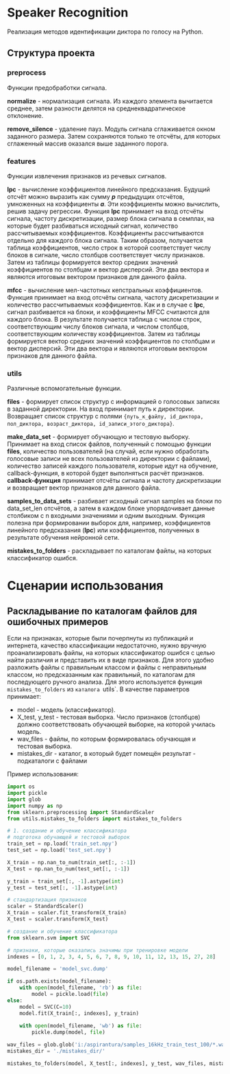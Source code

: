 # Speaker Recognition
Реализация методов идентификации диктора по голосу на Python.

## Структура проекта
### preprocess
Функции предобработки сигнала.

**normalize** - нормализация сигнала. Из каждого элемента вычитается среднее, затем разности делятся на среднеквадратическое отклонение.

**remove_silence** - удаление пауз. Модуль сигнала сглаживается окном заданного размера. Затем сохраняются только те отсчёты, для которых сглаженный массив оказался выше заданного порога.

### features
Функции извлечения признаков из речевых сигналов.

**lpc** - вычисление коэффициентов линейного предсказания. Будущий отсчёт можно выразить как сумму **_p_** предыдущих отсчётов, умноженных на коэффициенты **_a_**. Эти коэффициенты можно вычислить, решив задачу регрессии. Функция **lpc** принимает на вход отсчёты сигнала, частоту дискретизации, размер блока сигнала в семплах, на которые будет разбиваться исходный сигнал, количество рассчитываемых коэффициентов. Коэффициенты рассчитываются отдельно для каждого блока сигнала. Таким образом, получается таблица коэффициентов, число строк в которой соответствует числу блоков в сигнале, число столбцов соответствует числу признаков. Затем из таблицы формируется вектор средних значений коэффициентов по столбцам и вектор дисперсий. Эти два вектора и являются итоговым вектором признаков для данного файла.

**mfcc** - вычисление мел-частотных кепстральных коэффициентов. Функция принимает на вход отсчёты сигнала, частоту дискретизации и количество рассчитываемых коэффициентов. Как и в случае с **lpc**, сигнал разбивается на блоки, и коэффициенты MFCC считаются для каждого блока. В результате получается таблица с числом строк, соответствующим числу блоков сигнала, и числом столбцов, соответствующим количеству коэффициентов. Затем из таблицы формируется вектор средних значений коэффициентов по столбцам и вектор дисперсий. Эти два вектора и являются итоговым вектором признаков для данного файла.

### utils
Различные вспомогательные функции.

**files** - формирует список структур с информацией о голосовых записях в заданной директории. На вход принимает путь к директории. Возвращает список структур с полями ```{путь_к_файлу, id_диктора, пол_диктора, возраст_диктора, id_записи_этого_диктора}```.

**make_data_set** - формирует обучающую и тестовую выборку. Принимает на вход список файлов, полученный с помощью функции **files**, количество пользователей (на случай, если нужно обработать голосовые записи не всех пользователей из директории с файлами), количество записей каждого пользователя, которые идут на обучение, callback-функция, в которой будет выполняться расчёт признаков. **callback-функция** принимает отсчёты сигнала и частоту дискретизации и возвращает вектор признаков для данного файла.

**samples_to_data_sets** - разбивает исходный сигнал samples на блоки по data_set_len отсчётов, а затем в каждом блоке упорядочивает данные столбиком с n входными значениями и одним выходным. Функция полезна при формировании выборок для, например, коэффициентов линейного предсказания (**lpc**) или коэффициентов, полученных в результате обучения нейронной сети.

**mistakes_to_folders** - раскладывает по каталогам файлы, на которых классификатор ошибся.

# Сценарии использования

## Раскладывание по каталогам файлов для ошибочных примеров
Если на признаках, которые были почерпнуты из публикаций и интернета, качество классификации недостаточно, нужно вручную проанализировать файлы, на которых классификатор ошибся с целью найти различия и представить их в виде признаков. Для этого удобно разложить файлы с правильным классом и файлы с неправильным классом, но предсказанным как правильный, по каталогам для последующего ручного анализа. Для этого используется функция `mistakes_to_folders` из `каталога `utils`. В качестве параметров принимает:
* model - модель (классификатор).
* X_test, y_test - тестовая выборка. Число признаков (столбцов) должно соответствовать обучающей выборке, на которой училась модель.
* wav_files - файлы, по которым формировалась обучающая и тестовая выборка.
* mistakes_dir - каталог, в который будет помещён результат - подкаталоги с файлами

Пример использования:

```python
import os
import pickle
import glob
import numpy as np
from sklearn.preprocessing import StandardScaler
from utils.mistakes_to_folders import mistakes_to_folders

# 1. создание и обучение классификатора
# подготока обучающей и тестовой выборок
train_set = np.load('train_set.npy')
test_set = np.load('test_set.npy')

X_train = np.nan_to_num(train_set[:, :-1])
X_test = np.nan_to_num(test_set[:, :-1])

y_train = train_set[:, -1].astype(int)
y_test = test_set[:, -1].astype(int)

# стандартизация признаков
scaler = StandardScaler()
X_train = scaler.fit_transform(X_train)
X_test = scaler.transform(X_test)

# создание и обучение классификатора
from sklearn.svm import SVC

# признаки, которые оказались значимы при тренировке модели
indexes = [0, 1, 2, 3, 4, 5, 6, 7, 8, 9, 10, 11, 12, 13, 15, 27, 28]

model_filename = 'model_svc.dump'

if os.path.exists(model_filename):
    with open(model_filename, 'rb') as file:
        model = pickle.load(file)
else:
    model = SVC(C=10)
    model.fit(X_train[:, indexes], y_train)
    
    with open(model_filename, 'wb') as file:
        pickle.dump(model, file)

wav_files = glob.glob('i:/aspirantura/samples_16kHz_train_test_100/*.wav')
mistakes_dir = './mistakes_dir/'

mistakes_to_folders(model, X_test[:, indexes], y_test, wav_files, mistakes_dir)
```
